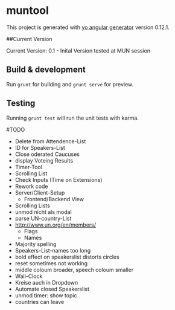 # muntool

This project is generated with [yo angular generator](https://github.com/yeoman/generator-angular)
version 0.12.1.

##Current Version

Current Version: 0.1 - Inital Version tested at MUN session

## Build & development

Run `grunt` for building and `grunt serve` for preview.

## Testing

Running `grunt test` will run the unit tests with karma.


#TODO

- Delete from Attendence-List
- ID for Speakers-List
- Close oderated Caucuses
- display Voteing Results
- Timer-Tool
- Scrolling List
- Check Inputs (Time on Extensions)
- Rework code
- Server/Client-Setup
	- Frontend/Backend View
- Scrolling Lists
- unmod nicht als modal
- parse UN-country-List
- http://www.un.org/en/members/
	- Flags
	- Names
- Majority spelling
- Speakers-List-names too long
- bold effect on speakerslist distorts circles
- reset sometimes not working
- middle coloum broader, speech coloum smaller
- Wall-Clock
- Kreise auch in Dropdown
- Automate closed Speakerslist
- unmod timer: show topic
- countries can leave